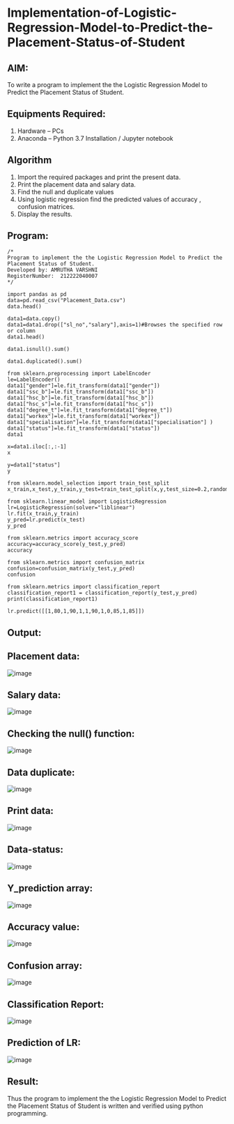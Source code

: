 # Implementation-of-Logistic-Regression-Model-to-Predict-the-Placement-Status-of-Student

## AIM:
To write a program to implement the the Logistic Regression Model to Predict the Placement Status of Student.

## Equipments Required:
1. Hardware – PCs
2. Anaconda – Python 3.7 Installation / Jupyter notebook

## Algorithm
1. Import the required packages and print the present data.
2. Print the placement data and salary data.
3. Find the null and duplicate values
4. Using logistic regression find the predicted values of accuracy , confusion matrices.
5. Display the results.

## Program:
```
/*
Program to implement the the Logistic Regression Model to Predict the Placement Status of Student.
Developed by: AMRUTHA VARSHNI
RegisterNumber:  212222040007
*/
```
```
import pandas as pd
data=pd.read_csv("Placement_Data.csv")
data.head()

data1=data.copy()
data1=data1.drop(["sl_no","salary"],axis=1)#Browses the specified row or column
data1.head()

data1.isnull().sum()

data1.duplicated().sum()

from sklearn.preprocessing import LabelEncoder
le=LabelEncoder()
data1["gender"]=le.fit_transform(data1["gender"])
data1["ssc_b"]=le.fit_transform(data1["ssc_b"])
data1["hsc_b"]=le.fit_transform(data1["hsc_b"])
data1["hsc_s"]=le.fit_transform(data1["hsc_s"])
data1["degree_t"]=le.fit_transform(data1["degree_t"])
data1["workex"]=le.fit_transform(data1["workex"])
data1["specialisation"]=le.fit_transform(data1["specialisation"] )     
data1["status"]=le.fit_transform(data1["status"])       
data1 

x=data1.iloc[:,:-1]
x

y=data1["status"]
y

from sklearn.model_selection import train_test_split
x_train,x_test,y_train,y_test=train_test_split(x,y,test_size=0.2,random_state=0)

from sklearn.linear_model import LogisticRegression
lr=LogisticRegression(solver="liblinear")
lr.fit(x_train,y_train)
y_pred=lr.predict(x_test)
y_pred

from sklearn.metrics import accuracy_score
accuracy=accuracy_score(y_test,y_pred)
accuracy

from sklearn.metrics import confusion_matrix
confusion=confusion_matrix(y_test,y_pred)
confusion

from sklearn.metrics import classification_report
classification_report1 = classification_report(y_test,y_pred)
print(classification_report1)

lr.predict([[1,80,1,90,1,1,90,1,0,85,1,85]])
```
## Output:
## Placement data:
![image](https://github.com/rexlinrajan2004/Implementation-of-Logistic-Regression-Model-to-Predict-the-Placement-Status-of-Student/assets/119406566/0d65163e-89bd-4559-a827-b6c984a8b69c)
## Salary data:
![image](https://github.com/rexlinrajan2004/Implementation-of-Logistic-Regression-Model-to-Predict-the-Placement-Status-of-Student/assets/119406566/b50c9d81-07bf-4ea2-bd55-314ae5d7f113)
## Checking the null() function:
![image](https://github.com/rexlinrajan2004/Implementation-of-Logistic-Regression-Model-to-Predict-the-Placement-Status-of-Student/assets/119406566/27949900-92a0-468a-bb12-8dcb01a83ec0)
## Data duplicate:
![image](https://github.com/rexlinrajan2004/Implementation-of-Logistic-Regression-Model-to-Predict-the-Placement-Status-of-Student/assets/119406566/9eef8da7-cdf1-4ce6-86f0-9b6c587c6146)
## Print data:
![image](https://github.com/rexlinrajan2004/Implementation-of-Logistic-Regression-Model-to-Predict-the-Placement-Status-of-Student/assets/119406566/6ae4dffb-18b2-4b82-95dc-6c7f83b8c23d)
## Data-status:
![image](https://github.com/rexlinrajan2004/Implementation-of-Logistic-Regression-Model-to-Predict-the-Placement-Status-of-Student/assets/119406566/1810a3d9-e2d4-4dc5-8c46-0215a94b6f8d)
## Y_prediction array:
![image](https://github.com/rexlinrajan2004/Implementation-of-Logistic-Regression-Model-to-Predict-the-Placement-Status-of-Student/assets/119406566/91beecf1-7253-42fb-a1af-22205d0c25a5)
## Accuracy value:
![image](https://github.com/rexlinrajan2004/Implementation-of-Logistic-Regression-Model-to-Predict-the-Placement-Status-of-Student/assets/119406566/86e41762-900b-463d-814c-90a1d0e84355)
## Confusion array:
![image](https://github.com/rexlinrajan2004/Implementation-of-Logistic-Regression-Model-to-Predict-the-Placement-Status-of-Student/assets/119406566/5ec7c8f5-829c-4042-a9e1-a1c9b0595adb)
## Classification Report:
![image](https://github.com/rexlinrajan2004/Implementation-of-Logistic-Regression-Model-to-Predict-the-Placement-Status-of-Student/assets/119406566/2125bc90-ce93-4f7b-93b7-c6bf6786f51b)
## Prediction of LR:
![image](https://github.com/rexlinrajan2004/Implementation-of-Logistic-Regression-Model-to-Predict-the-Placement-Status-of-Student/assets/119406566/024f856e-41c9-44aa-874b-c778bf7f1c28)

## Result:
Thus the program to implement the the Logistic Regression Model to Predict the Placement Status of Student is written and verified using python programming.
